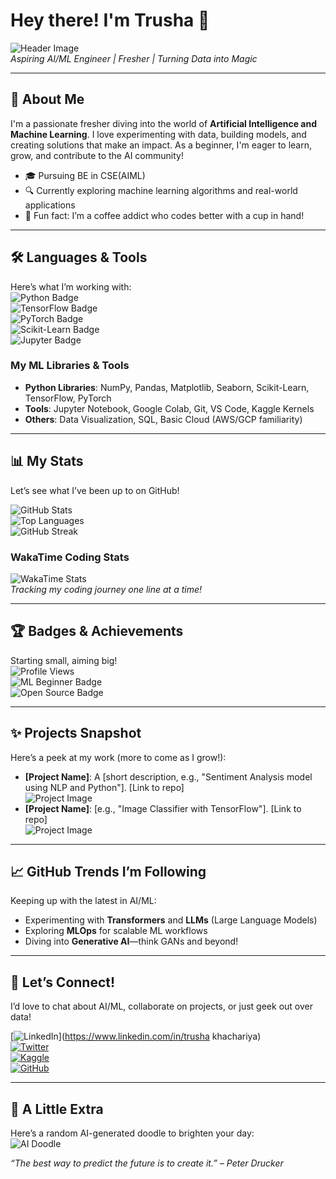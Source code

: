 # Hey there! I'm Trusha 👋

![Header Image](https://via.placeholder.com/1200x300.png?text=AI+and+ML+Enthusiast)  
*Aspiring AI/ML Engineer | Fresher | Turning Data into Magic*

---

## 🌟 About Me
I'm a passionate fresher diving into the world of **Artificial Intelligence and Machine Learning**. I love experimenting with data, building models, and creating solutions that make an impact. As a beginner, I'm eager to learn, grow, and contribute to the AI community!

- 🎓 Pursuing BE in CSE(AIML) 
- 🔍 Currently exploring machine learning algorithms and real-world applications  
- 🌱 Fun fact: I’m a coffee addict who codes better with a cup in hand!  

---

## 🛠️ Languages & Tools
Here’s what I’m working with:  
<img src="https://img.shields.io/badge/Python-3776AB?style=flat-square&logo=python&logoColor=white" alt="Python Badge"/>  
<img src="https://img.shields.io/badge/TensorFlow-FF6F00?style=flat-square&logo=tensorflow&logoColor=white" alt="TensorFlow Badge"/>  
<img src="https://img.shields.io/badge/PyTorch-EE4C2C?style=flat-square&logo=pytorch&logoColor=white" alt="PyTorch Badge"/>  
<img src="https://img.shields.io/badge/Scikit--Learn-F7931E?style=flat-square&logo=scikit-learn&logoColor=white" alt="Scikit-Learn Badge"/>  
<img src="https://img.shields.io/badge/Jupyter-F37626?style=flat-square&logo=jupyter&logoColor=white" alt="Jupyter Badge"/>  

### My ML Libraries & Tools  
- **Python Libraries**: NumPy, Pandas, Matplotlib, Seaborn, Scikit-Learn, TensorFlow, PyTorch  
- **Tools**: Jupyter Notebook, Google Colab, Git, VS Code, Kaggle Kernels  
- **Others**: Data Visualization, SQL, Basic Cloud (AWS/GCP familiarity)  

---

## 📊 My Stats
Let’s see what I’ve been up to on GitHub!  

![GitHub Stats](https://github-readme-stats.vercel.app/api?username=[YourGitHubUsername]&show_icons=true&theme=radical&hide_border=true)  
![Top Languages](https://github-readme-stats.vercel.app/api/top-langs/?username=[YourGitHubUsername]&layout=compact&theme=radical&hide_border=true)  
![GitHub Streak](https://github-readme-streak-stats.herokuapp.com/?user=[YourGitHubUsername]&theme=radical&hide_border=true)  

### WakaTime Coding Stats  
![WakaTime Stats](https://github-readme-stats.vercel.app/api/wakatime?username=[YourWakaTimeUsername]&theme=radical&hide_border=true)  
*Tracking my coding journey one line at a time!*

---

## 🏆 Badges & Achievements
Starting small, aiming big!  
![Profile Views](https://komarev.com/ghpvc/?username=[YourGitHubUsername]&color=blueviolet)  
<img src="https://img.shields.io/badge/ML%20Beginner-Exploring-orange?style=flat-square" alt="ML Beginner Badge"/>  
<img src="https://img.shields.io/badge/Open%20Source-Learner-green?style=flat-square" alt="Open Source Badge"/>  

---

## ✨ Projects Snapshot
Here’s a peek at my work (more to come as I grow!):  
- **[Project Name]**: A [short description, e.g., "Sentiment Analysis model using NLP and Python"]. [Link to repo]  
  ![Project Image](https://via.placeholder.com/300x200.png?text=Project+Preview)  
- **[Project Name]**: [e.g., "Image Classifier with TensorFlow"]. [Link to repo]  
  ![Project Image](https://via.placeholder.com/300x200.png?text=Model+Output)  

---

## 📈 GitHub Trends I’m Following
Keeping up with the latest in AI/ML:  
- Experimenting with **Transformers** and **LLMs** (Large Language Models)  
- Exploring **MLOps** for scalable ML workflows  
- Diving into **Generative AI**—think GANs and beyond!  

---

## 🤝 Let’s Connect!
I’d love to chat about AI/ML, collaborate on projects, or just geek out over data!  

[<img src="https://img.shields.io/badge/LinkedIn-0077B5?style=for-the-badge&logo=linkedin&logoColor=white" alt="LinkedIn"/>](https://www.linkedin.com/in/trusha khachariya)  
[<img src="https://img.shields.io/badge/Twitter-1DA1F2?style=for-the-badge&logo=twitter&logoColor=white" alt="Twitter"/>](https://twitter.com/trushapatel216)  
[<img src="https://img.shields.io/badge/Kaggle-20BEFF?style=for-the-badge&logo=kaggle&logoColor=white" alt="Kaggle"/>](https://www.kaggle.com/trusha21)  
[<img src="https://img.shields.io/badge/GitHub-181717?style=for-the-badge&logo=github&logoColor=white" alt="GitHub"/>]([https://github.com/](https://github.com/Trusha-7Span))  

---

## 🎨 A Little Extra
Here’s a random AI-generated doodle to brighten your day:  
![AI Doodle](https://via.placeholder.com/200x200.png?text=AI+Art)  

*“The best way to predict the future is to create it.” – Peter Drucker*
